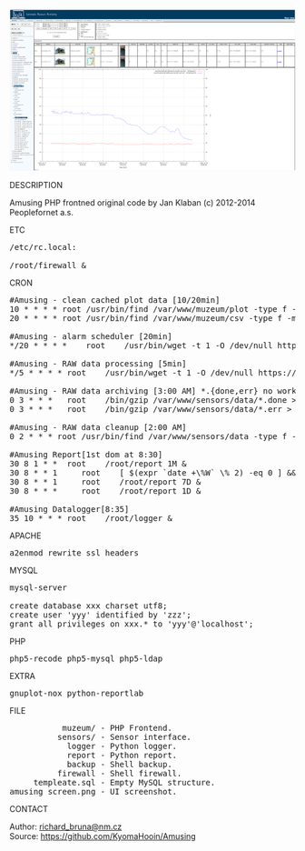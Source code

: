 ![Amusing](https://github.com/KyomaHooin/Amusing/raw/master/frontend/amusing_screen.png "screenshot")

DESCRIPTION

Amusing PHP frontned original code by Jan Klaban (c) 2012-2014 Peoplefornet a.s. 

ETC
<pre>
/etc/rc.local:

/root/firewall &
</pre>
CRON
<pre>
#Amusing - clean cached plot data [10/20min]
10 * * * * root	/usr/bin/find /var/www/muzeum/plot -type f -mtime +2 ! -name .htaccess -print0 | /usr/bin/xargs -0 /bin/rm -f
20 * * * * root	/usr/bin/find /var/www/muzeum/csv -type f -mtime +2 ! -name .htaccess -print0 | /usr/bin/xargs -0 /bin/rm -f

#Amusing - alarm scheduler [20min]
*/20 * * * *	root	/usr/bin/wget -t 1 -O /dev/null https://amusing.nm.cz/muzeum/cron > /dev/null 2>&1

#Amusing - RAW data processing [5min]
*/5 * * * *	root	/usr/bin/wget -t 1 -O /dev/null https://amusing.nm.cz/muzeum/cronraw > /dev/null 2>&1

#Amusing - RAW data archiving [3:00 AM] *.{done,err} no work..
0 3	* * *	root	/bin/gzip /var/www/sensors/data/*.done > /dev/null 2>&1
0 3	* * *	root	/bin/gzip /var/www/sensors/data/*.err > /dev/null 2>&1

#Amusing - RAW data cleanup [2:00 AM]
0 2 * * * root /usr/bin/find /var/www/sensors/data -type f -name "*.gz" -mtime +7 -print0 | /usr/bin/xargs -0 /bin/rm -f

#Amusing Report[1st dom at 8:30]
30 8 1 * *	root	/root/report 1M &
30 8 * * 1     root    [ $(expr `date +\%W` \% 2) -eq 0 ] && /root/report 2W &
30 8 * * 1     root    /root/report 7D &
30 8 * * *     root    /root/report 1D &

#Amusing Datalogger[8:35]
35 10 * * *	root	/root/logger &
</pre>
APACHE
<pre>
a2enmod rewrite ssl headers
</pre>
MYSQL
<pre>
mysql-server

create database xxx charset utf8;
create user 'yyy' identified by 'zzz';
grant all privileges on xxx.* to 'yyy'@'localhost';
</pre>
PHP
<pre>
php5-recode php5-mysql php5-ldap
</pre>
EXTRA
<pre>
gnuplot-nox python-reportlab
</pre>
FILE
<pre>
           muzeum/ - PHP Frontend.
          sensors/ - Sensor interface.
            logger - Python logger.
            report - Python report.
            backup - Shell backup.
          firewall - Shell firewall.
     templeate.sql - Empty MySQL structure.
amusing_screen.png - UI screenshot. 
</pre>

CONTACT

Author: richard_bruna@nm.cz<br>
Source: https://github.com/KyomaHooin/Amusing

